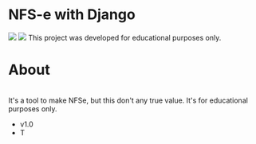 # NFS-e with Django
<a href="https://www.python.org"><img src="https://img.shields.io/badge/Python-3.x-informational"></a>
<a href="https://github.com/bearlim/django-project"><img src="https://img.shields.io/badge/release-v1-success"></a>
This project was developed for educational purposes only. 
<br>
<h1>About</h1>
<br>
It's a tool to make NFSe, but this don't any true value. It's for educational purposes only.

- v1.0
- T